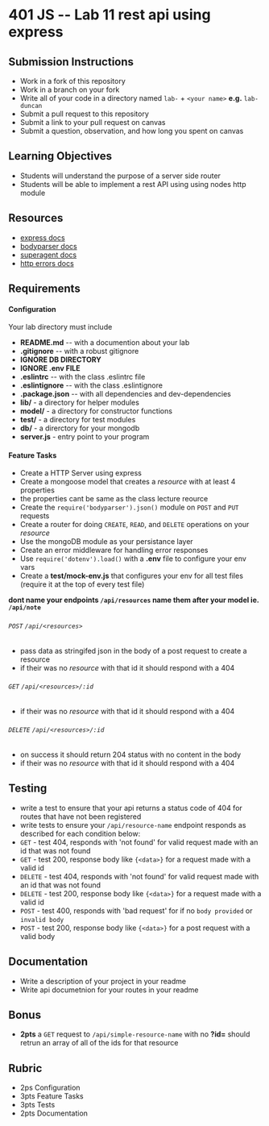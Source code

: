 401 JS --  Lab 11 rest api using express
===

## Submission Instructions
  * Work in a fork of this repository
  * Work in a branch on your fork
  * Write all of your code in a directory named `lab-` + `<your name>` **e.g.** `lab-duncan`
  * Submit a pull request to this repository
  * Submit a link to your pull request on canvas
  * Submit a question, observation, and how long you spent on canvas  
  
## Learning Objectives  
* Students will understand the purpose of a server side router 
* Students will be able to implement a rest API using using nodes http module

## Resources  
* [express docs](http://expressjs.com/en/4x/api.html)
* [bodyparser docs](https://github.com/expressjs/body-parser)
* [superagent docs](https://visionmedia.github.io/superagent/)
* [http errors docs](https://github.com/jshttp/http-errors)

## Requirements  
#### Configuration  
<!-- list of files, configurations, tools, ect that are required -->
Your lab directory must include  
* **README.md** -- with a documention about your lab
* **.gitignore** -- with a robust gitignore
 * **IGNORE DB DIRECTORY**
 * **IGNORE .env FILE**
* **.eslintrc** -- with the class .eslintrc file
* **.eslintignore** -- with the class .eslintignore
* **.package.json** -- with all dependencies and dev-dependencies 
* **lib/** - a directory for helper modules
* **model/** - a directory for constructor functions
* **test/** - a directory for test modules
* **db/** - a direrctory for your mongodb
* **server.js** - entry point to your program
 
#### Feature Tasks  
<!-- a list or description of the feature tasks you want the students to implement -->
* Create a HTTP Server using express
* Create a mongoose model that creates a _resource_ with at least 4 properties
 * the properties cant be same as the class lecture reource
* Create the `require('bodyparser').json()` module on `POST` and `PUT` requests
* Create a router for doing `CREATE`, `READ`, and `DELETE` operations on your _resource_
* Use the mongoDB module as your persistance layer
* Create an error middleware for handling error responses 
* Use `require('dotenv').load()` with a **.env** file to configure your env vars
* Create a **test/mock-env.js** that configures your env for all test files (require it at the top of every test file)
  
**dont name your endpoints `/api/resources` name them after your model ie. `/api/note`**  
  
###### `POST` `/api/<resources>` 
* pass data as stringifed json in the body of a post request to create a resource
* if their was no _resource_ with that id it should respond with a 404
 
###### `GET` `/api/<resources>/:id` 
* if their was no _resource_ with that id it should respond with a 404
 
###### `DELETE` `/api/<resources>/:id` 
* on success it should return 204 status with no content in the body
* if their was no _resource_ with that id it should respond with a 404
 
## Testing  
* write a test to ensure that your api returns a status code of 404 for routes that have not been registered
* write tests to ensure your `/api/resource-name` endpoint responds as described for each condition below:
 * `GET` - test 404, responds with 'not found' for valid request made with an id that was not found
 * `GET` - test 200, response body like `{<data>}` for a request made with a valid id 
 * `DELETE` - test 404, responds with 'not found' for valid request made with an id that was not found
 * `DELETE` - test 200, response body like `{<data>}` for a request made with a valid id 
 * `POST` - test 400, responds with 'bad request' for if no `body provided` or `invalid body`
 * `POST` - test 200, response body like  `{<data>}` for a post request with a valid body
 
##  Documentation  
<!-- a description of what you want the student to write about in their readme --> 
* Write a description of your project in your readme
* Write api documetnion for your routes in your readme

## Bonus
* **2pts** a `GET` request to `/api/simple-resource-name` with no **?id=** should retrun an array of all of the ids for that resource
 
## Rubric  
* 2ps Configuration
* 3pts Feature Tasks
* 3pts Tests
* 2pts Documentation
